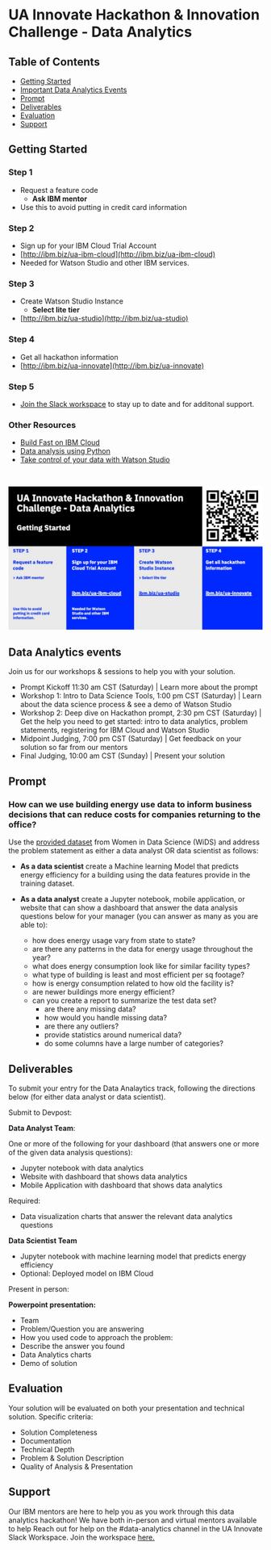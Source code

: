 # UA Innovate Hackathon & Innovation Challenge - Data Analytics


## Table of Contents
- [Getting Started](https://github.com/upkarlidder/ua-innovate/blob/main/README.md#getting-started)
- [Important Data Analytics Events]()
- [Prompt](https://github.com/upkarlidder/ua-innovate/blob/main/README.md#prompt)
- [Deliverables](https://github.com/upkarlidder/ua-innovate/blob/main/README.md#deliverables)
- [Evaluation](https://github.com/upkarlidder/ua-innovate/blob/main/README.md#evaluation)
- [Support]()

## Getting Started

### Step 1
- Request a feature code
   - **Ask IBM mentor**
- Use this to avoid putting in credit card information

### Step 2
- Sign up for your IBM Cloud Trial Account
- [http://ibm.biz/ua-ibm-cloud](http://ibm.biz/ua-ibm-cloud)
- Needed for Watson Studio and other IBM services.


### Step 3
- Create Watson Studio Instance
    - **Select lite tier**
- [http://ibm.biz/ua-studio](http://ibm.biz/ua-studio)

### Step 4
- Get all hackathon information
- [http://ibm.biz/ua-innovate](http://ibm.biz/ua-innovate)

### Step 5
- [Join the Slack workspace](https://join.slack.com/t/uainnovate/shared_invite/zt-15ubdvavo-3z_3l75B_izK0AunwUJVQw) to stay up to date and for additonal support. 

### Other Resources
- [Build Fast on IBM Cloud](https://github.com/upkarlidder/ibmhacks)
- [Data analysis using Python](https://developer.ibm.com/learningpaths/data-analysis-using-python/)
- [Take control of your data with Watson Studio](https://developer.ibm.com/learningpaths/get-started-watson-studio/)

<br />

![Getting started with IBM Cloud](assets/ua-innovate-registration.jpg)

## Data Analytics events

Join us for our workshops & sessions to help you with your solution.
- Prompt Kickoff 11:30 am CST (Saturday) | Learn more about the prompt 
- Workshop 1: Intro to Data Science Tools, 1:00 pm CST (Saturday) | Learn about the data science process & see a demo of Watson Studio
- Workshop 2: Deep dive on Hackathon prompt, 2:30 pm CST (Saturday) | Get the help you need to get started: intro to data analytics, problem statements, registering for IBM Cloud and Watson Studio
- Midpoint Judging, 7:00 pm CST (Saturday) | Get feedback on your solution so far from our mentors
- Final Judging, 10:00 am CST (Sunday) | Present your solution 

## Prompt

### How can we use building energy use data to inform business decisions that can reduce costs for companies returning to the office? 

Use the [provided dataset](https://github.com/upkarlidder/ua-innovate/tree/main/dataset) from Women in Data Science (WiDS) and address the problem statement as either a data analyst OR data scientist as follows:
-	**As a data scientist** create a Machine learning Model that predicts energy efficiency for a building using the data features provide in the training dataset.

- **As a data analyst** create a Jupyter notebook, mobile application, or website that can show a dashboard that answer the  data analysis questions below for your manager (you can answer as many as you are able to):
   - how does energy usage vary from state to state?
   - are there any patterns in the data for energy usage throughout the year?
   - what does energy consumption look like for similar facility types?
   - what type of building is least and most efficient per sq footage?
   - how is energy consumption related to how old the facility is?
   - are newer buildings more energy efficient?
   - can you create a report to summarize the test data set?
      - are there any missing data?
      - how would you handle missing data?
      - are there any outliers?
      - provide statistics around numerical data?
      - do some columns have a large number of categories?


## Deliverables

To submit your entry for the Data Analaytics track, following the directions below (for either data analyst or data scientist).

Submit to Devpost:

**Data Analyst Team**:

One or more of the following for your dashboard (that answers one or more of the given data analysis questions):
- Jupyter notebook with data analytics 
- Website with dashboard that shows data analytics
- Mobile Application with dashboard that shows data analytics

Required:
- Data visualization charts that answer the relevant data analytics questions

**Data Scientist Team**
- Jupyter notebook with machine learning model that predicts energy efficiency
- Optional: Deployed model on IBM Cloud

Present in person: 

**Powerpoint presentation:**
-	Team
-	Problem/Question you are answering
-	How you used code to approach the problem:
-	Describe the answer you found
-	Data Analytics charts
-	Demo of solution

## Evaluation

Your solution will be evaluated on both your presentation and technical solution. Specific criteria:
- Solution Completeness
- Documentation
- Technical Depth
- Problem & Solution Description
- Quality of Analysis & Presentation


## Support
Our IBM mentors are here to help you as you work through this data analytics hackathon!
We have both in-person and virtual mentors available to help 
Reach out for help on the #data-analytics channel in the UA Innovate Slack Workspace. Join the workspace [here.](https://join.slack.com/t/uainnovate/shared_invite/zt-15ubdvavo-3z_3l75B_izK0AunwUJVQw) 
